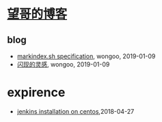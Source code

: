 # [望哥的博客](http://blog.sisopipo.com)

## blog
* [markindex.sh specification](/markindex), wongoo, 2019-01-09
* [闪现的灵感](/flash-idea), wongoo, 2019-01-09
# expirence
* [jenkins installation on centos](/2018/2018-04-27-jenkins-installation),2018-04-27
